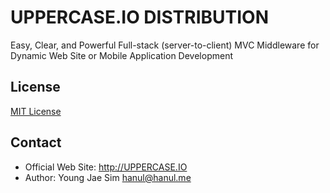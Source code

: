 UPPERCASE.IO DISTRIBUTION
=========================
Easy, Clear, and Powerful Full-stack (server-to-client) MVC Middleware for Dynamic Web Site or Mobile Application Development

License
-------
[MIT License](https://github.com/UPPERCASEIO/UPPERCASE.IO/blob/master/LICENSE)

Contact
-------
* Official Web Site: http://UPPERCASE.IO
* Author: Young Jae Sim <hanul@hanul.me>
